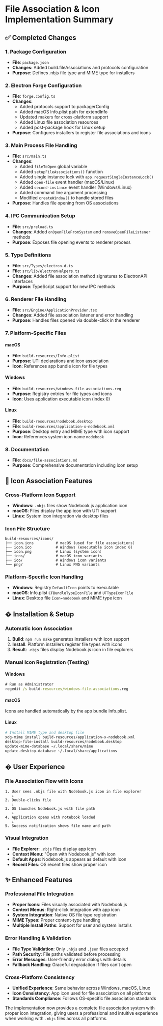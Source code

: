 # File Association & Icon Implementation Summary

## ✅ Completed Changes

### 1. Package Configuration
- **File**: `package.json`
- **Changes**: Added build.fileAssociations and protocols configuration
- **Purpose**: Defines .nbjs file type and MIME type for installers

### 2. Electron Forge Configuration  
- **File**: `forge.config.ts`
- **Changes**: 
  - Added protocols support to packagerConfig
  - Added macOS Info.plist path for extendInfo
  - Updated makers for cross-platform support
  - Added Linux file association resources
  - Added post-package hook for Linux setup
- **Purpose**: Configures installers to register file associations and icons

### 3. Main Process File Handling
- **File**: `src/main.ts`
- **Changes**:
  - Added `fileToOpen` global variable
  - Added `setupFileAssociations()` function
  - Added single instance lock with `app.requestSingleInstanceLock()`
  - Added `open-file` event handler (macOS/Linux)
  - Added `second-instance` event handler (Windows/Linux)
  - Added command line argument processing
  - Modified `createWindow()` to handle stored files
- **Purpose**: Handles file opening from OS associations

### 4. IPC Communication Setup
- **File**: `src/preload.ts`
- **Changes**: Added `onOpenFileFromSystem` and `removeOpenFileListener` methods
- **Purpose**: Exposes file opening events to renderer process

### 5. Type Definitions
- **File**: `src/Types/electron.d.ts`
- **File**: `src/lib/electronHelpers.ts`  
- **Changes**: Added file association method signatures to ElectronAPI interfaces
- **Purpose**: TypeScript support for new IPC methods

### 6. Renderer File Handling
- **File**: `src/Engine/ApplicationProvider.tsx`
- **Changes**: Added file association listener and error handling
- **Purpose**: Handles files opened via double-click in the renderer

### 7. Platform-Specific Files

#### macOS
- **File**: `build-resources/Info.plist`
- **Purpose**: UTI declarations and icon association
- **Icon**: References app bundle icon for file types

#### Windows  
- **File**: `build-resources/windows-file-associations.reg`
- **Purpose**: Registry entries for file types and icons
- **Icon**: Uses application executable icon (index 0)

#### Linux
- **File**: `build-resources/nodebook.desktop`
- **File**: `build-resources/application-x-nodebook.xml`
- **Purpose**: Desktop entry and MIME type with icon support
- **Icon**: References system icon name `nodebook`

### 8. Documentation
- **File**: `docs/file-associations.md`
- **Purpose**: Comprehensive documentation including icon setup

## 🎨 Icon Association Features

### Cross-Platform Icon Support
- **Windows**: `.nbjs` files show Nodebook.js application icon
- **macOS**: Files display the app icon with UTI support  
- **Linux**: System icon integration via desktop files

### Icon File Structure
```
build-resources/icons/
├── icon.icns          # macOS (used for file associations)
├── icon.ico           # Windows (executable icon index 0)
├── icon.png           # Linux (system icon)
├── icns/              # macOS icon variants
├── ico/               # Windows icon variants
└── png/               # Linux PNG variants
```

### Platform-Specific Icon Handling
- **Windows**: Registry `DefaultIcon` points to executable
- **macOS**: Info.plist `CFBundleTypeIconFile` and `UTTypeIconFile`
- **Linux**: Desktop file `Icon=nodebook` and MIME type icon

## � Installation & Setup

### Automatic Icon Association
1. **Build**: `npm run make` generates installers with icon support
2. **Install**: Platform installers register file types with icons
3. **Result**: `.nbjs` files display Nodebook.js icon in file explorers

### Manual Icon Registration (Testing)

#### Windows
```cmd
# Run as Administrator
regedit /s build-resources/windows-file-associations.reg
```

#### macOS  
Icons are handled automatically by the app bundle Info.plist.

#### Linux
```bash
# Install MIME type and desktop file
xdg-mime install build-resources/application-x-nodebook.xml
desktop-file-install build-resources/nodebook.desktop
update-mime-database ~/.local/share/mime
update-desktop-database ~/.local/share/applications
```

## � User Experience

### File Association Flow with Icons
```
1. User sees .nbjs file with Nodebook.js icon in file explorer
   ↓
2. Double-clicks file
   ↓  
3. OS launches Nodebook.js with file path
   ↓
4. Application opens with notebook loaded
   ↓
5. Success notification shows file name and path
```

### Visual Integration
- **File Explorer**: `.nbjs` files display app icon
- **Context Menu**: "Open with Nodebook.js" with icon
- **Default Apps**: Nodebook.js appears as default with icon
- **Recent Files**: OS recent files show proper icon

## ✨ Enhanced Features

### Professional File Integration
- **Proper Icons**: Files visually associated with Nodebook.js
- **Context Menus**: Right-click integration with app icon
- **System Integration**: Native OS file type registration
- **MIME Types**: Proper content-type handling
- **Multiple Install Paths**: Support for user and system installs

### Error Handling & Validation
- **File Type Validation**: Only `.nbjs` and `.json` files accepted
- **Path Security**: File paths validated before processing
- **Error Messages**: User-friendly error dialogs with details
- **Fallback Handling**: Graceful degradation if files can't open

### Cross-Platform Consistency
- **Unified Experience**: Same behavior across Windows, macOS, Linux
- **Icon Consistency**: App icon used for file association on all platforms
- **Standards Compliance**: Follows OS-specific file association standards

The implementation now provides a complete file association system with proper icon integration, giving users a professional and intuitive experience when working with `.nbjs` files across all platforms.
